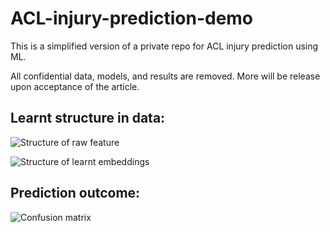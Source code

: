 # ACL-injury-prediction-demo

This is a simplified version of a private repo for ACL injury prediction using ML. 

All confidential data, models, and results are removed.
More will be release upon acceptance of the article.

## Learnt structure in data:

![Structure of raw feature](https://github.com/HowardKao-1130/ACL-injury-prediction-demo/AutoGluon_Figures/umap_projection_raw.PNG)

![Structure of learnt embeddings](https://github.com/HowardKao-1130/ACL-injury-prediction-demo/AutoGluon_Figures/umap_projection_embedding.png)

## Prediction outcome:

![Confusion matrix](https://github.com/HowardKao-1130/ACL-injury-prediction-demo/AutoGluon_Figures/confusion_matrix.png)

